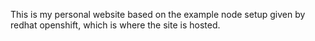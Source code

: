 
This is my personal website based on the example node setup given by redhat openshift, which is where the site is hosted.
